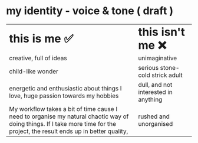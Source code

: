 # my identity - voice & tone ( draft )

<table border="0">
<tr>
    <td><b style="font-size:30px"> this is me ✅ </b></td>
    <td><b style="font-size:30px"> this isn't me ❌ </b></td>
</tr>
<tr>
    <td> creative, full of ideas </td>
    <td> unimaginative </td>
</tr>
<tr>
    <td> child-like wonder </td>
    <td> serious stone-cold  strick adult  </td>
</tr>
<tr>
    <td> energetic and enthusiastic about things I love,
        huge  passion towards my hobbies  </td>
    <td> dull, and not interested in anything  </td>
</tr>
<tr>
    <td> My workflow takes a bit of time cause I need
        to organise my natural
        chaotic way of doing things.
        If I take more time for the project, the result
        ends up in better quality,
    <td> rushed and unorganised </td>
</tr>
  
</table>
